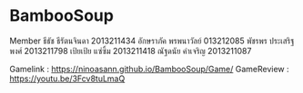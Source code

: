 # BambooSoup

Member
ธีธัช ธีรัตนจินดา 2013211434
อักษราภัค พรพนาวัลย์ 013212085
พัชรพร ประเสริฐพงศ์ 2013211798
เป้ยเป้ย แซ่ซิ้ม 2013211418
ณัฐดนัย คำเจริญ 2013211087

 Gamelink : https://ninoasann.github.io/BambooSoup/Game/
 GameReview : https://youtu.be/3Fcv8tuLmaQ

